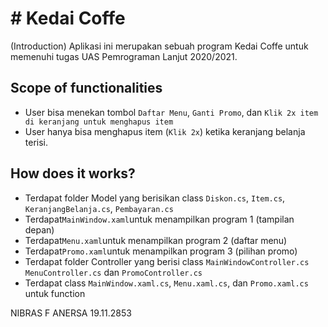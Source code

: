 # # Kedai Coffe 
(Introduction)
Aplikasi ini merupakan sebuah program Kedai Coffe untuk memenuhi tugas UAS Pemrograman Lanjut 2020/2021.
## Scope of functionalities
-   User bisa menekan tombol  `Daftar Menu`, `Ganti Promo`, dan `Klik 2x item di keranjang untuk menghapus item`
-   User hanya bisa menghapus item (`Klik 2x`) ketika keranjang belanja  terisi.
## How does it works?
-   Terdapat folder Model yang berisikan class  `Diskon.cs`, `Item.cs`, `KeranjangBelanja.cs`, `Pembayaran.cs`
-   Terdapat`MainWindow.xaml`untuk menampilkan program 1 (tampilan depan)
-   Terdapat`Menu.xaml`untuk menampilkan program 2 (daftar menu)
-   Terdapat`Promo.xaml`untuk menampilkan program 3 (pilihan promo)
-   Terdapat folder Controller yang berisi class  `MainWindowController.cs`  `MenuController.cs`  dan  `PromoController.cs`
-   Terdapat class `MainWindow.xaml.cs`, `Menu.xaml.cs`, dan `Promo.xaml.cs`  untuk function

NIBRAS F ANERSA 19.11.2853
